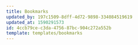 ```yaml
---
title: Bookmarks
updated_by: 197c1509-8dff-4d72-9898-334084519619
updated_at: 1590291573
id: 4ccb79ce-c3da-4756-87bc-904c272a552b
template: templates/bookmarks
---
```

